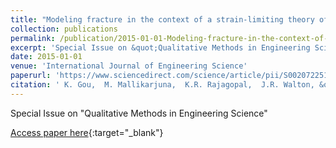 ```yaml
---
title: "Modeling fracture in the context of a strain-limiting theory of elasticity: A single plane-strain crack"
collection: publications
permalink: /publication/2015-01-01-Modeling-fracture-in-the-context-of-a-strain-limiting-theory-of-elasticity-A-single-plane-strain-crack
excerpt: 'Special Issue on &quot;Qualitative Methods in Engineering Science&quot;'
date: 2015-01-01
venue: 'International Journal of Engineering Science'
paperurl: 'https://www.sciencedirect.com/science/article/pii/S0020722514001025'
citation: ' K. Gou,  M. Mallikarjuna,  K.R. Rajagopal,  J.R. Walton, &quot;Modeling fracture in the context of a strain-limiting theory of elasticity: A single plane-strain crack.&quot; International Journal of Engineering Science, 2015.'
---
```

Special Issue on &quot;Qualitative Methods in Engineering Science&quot;

[Access paper here](https://www.sciencedirect.com/science/article/pii/S0020722514001025){:target="_blank"}
